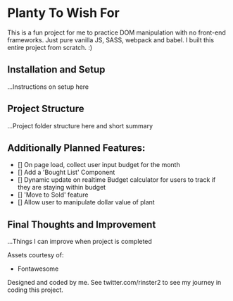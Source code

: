 # Planty To Wish For

This is a fun project for me to practice DOM manipulation with no front-end frameworks. Just pure vanilla JS, SASS, webpack and babel. I built this entire project from scratch. :) 

## Installation and Setup
...Instructions on setup here

## Project Structure
...Project folder structure here and short summary

## Additionally Planned Features:
- [] On page load, collect user input budget for the month
- [] Add a 'Bought List' Component
- [] Dynamic update on realtime Budget calculator for users to track if they are staying within budget
- [] 'Move to Sold' feature
- [] Allow user to manipulate dollar value of plant

## Final Thoughts and Improvement
...Things I can improve when project is completed

Assets courtesy of:
- Fontawesome

Designed and coded by me.
See twitter.com/rinster2 to see my journey in coding this project.


